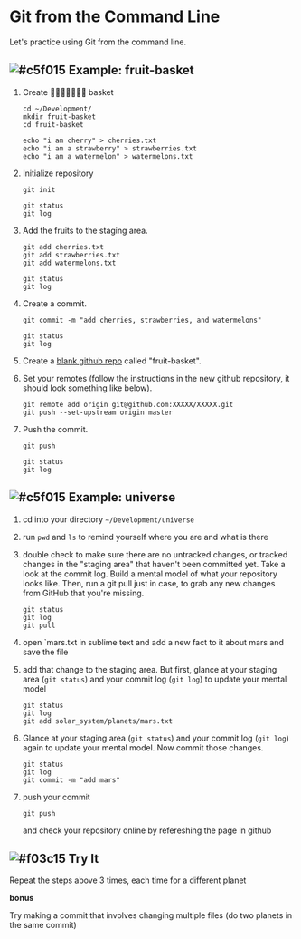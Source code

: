 # Git from the Command Line

Let's practice using Git from the command line.


## ![#c5f015](https://placehold.it/15/c5f015/000000?text=+) Example: fruit-basket

1. Create 🍒🍎🍌🍇🍑🍉🍍 basket

	```
	cd ~/Development/
	mkdir fruit-basket
	cd fruit-basket

	echo "i am cherry" > cherries.txt
	echo "i am a strawberry" > strawberries.txt
	echo "i am a watermelon" > watermelons.txt
	```

2. Initialize repository

	```
	git init

	git status
	git log
	```

5. Add the fruits to the staging area.

	```
	git add cherries.txt
	git add strawberries.txt
	git add watermelons.txt

	git status
	git log
	```

6. Create a commit.

	```
	git commit -m "add cherries, strawberries, and watermelons"

	git status
	git log
	```

7. Create a [blank github repo](https://github.com/new) called "fruit-basket".

8. Set your remotes (follow the instructions in the new github repository, it should look something like below).
	
	```
	git remote add origin git@github.com:XXXXX/XXXXX.git
	git push --set-upstream origin master
	```

8. Push the commit.

	```
	git push

	git status
	git log
	```

## ![#c5f015](https://placehold.it/15/c5f015/000000?text=+) Example: universe

1. cd into your directory `~/Development/universe`
2. run `pwd` and `ls` to remind yourself where you are and what is there
3. double check to make sure there are no untracked changes, or tracked changes in the "staging area" that haven't been committed yet. Take a look at the commit log. Build a mental model of what your repository looks like. Then, run a git pull just in case, to grab any new changes from GitHub that you're missing.

	```
	git status
	git log
	git pull
	```
4.  open `mars.txt in sublime text and add a new fact to it about mars and save the file

5.  add that change to the staging area. But first, glance at your staging area (`git status`) and your commit log (`git log`) to update your mental model

	```
	git status
	git log
	git add solar_system/planets/mars.txt
	```

5. Glance at your staging area (`git status`) and your commit log (`git log`) again to update your mental model. Now commit those changes.

	```
	git status
	git log
	git commit -m "add mars"
	```

6. push your commit

	```
	git push
	```

	and check your repository online by refereshing the page in github
	
## ![#f03c15](https://placehold.it/15/f03c15/000000?text=+) Try It

<!-- OLD INSTRUCTIONS
1. Add `venus.txt` and commit it with the message "add venus".
2. Add `jupiter.txt` and `uranus.txt` and commit it with the message "add jupiter and venus".
3. Add the rest of the `planets` folder and commit it with the message "add remaining planets".
4. Add the rest of the `stars` folder and commit it with the message "add stars".
5. Run `git status` to check for any more "untracked files". Add the remaining files and commit them.
5. Push these commits to github.
-->

Repeat the steps above 3 times, each time for a different planet

**bonus** 

Try making a commit that involves changing multiple files (do two planets in the same commit)

